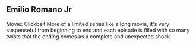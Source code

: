 Emilio Romano Jr
--------------------
Movie: Clickbait
More of a limited series like a long movie, it's very suspenseful from beginning to end and each episode is filled with so many twists that the ending comes as a complete and unexpected shock.
